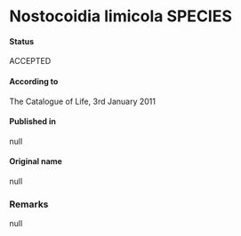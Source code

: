 # Nostocoidia limicola SPECIES

#### Status
ACCEPTED

#### According to
The Catalogue of Life, 3rd January 2011

#### Published in
null

#### Original name
null

### Remarks
null